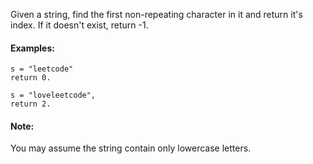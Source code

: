 Given a string, find the first non-repeating character in it and return it's index. If it doesn't exist, return -1.

#### Examples:
```
s = "leetcode"
return 0.

s = "loveleetcode",
return 2.
```

#### Note:
You may assume the string contain only lowercase letters.
